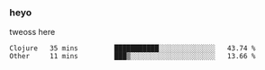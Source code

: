### heyo
tweoss here

<!--START_SECTION:waka-->

```text
Clojure   35 mins         ███████████░░░░░░░░░░░░░░   43.74 %
Other     11 mins         ███▒░░░░░░░░░░░░░░░░░░░░░   13.66 %
```

<!--END_SECTION:waka-->

<!--
**Tweoss/tweoss** is a ✨ _special_ ✨ repository because its `README.md` (this file) appears on your GitHub profile.

Here are some ideas to get you started:

- 🔭 I’m currently working on ...
- 🌱 I’m currently learning ...
- 👯 I’m looking to collaborate on ...
- 🤔 I’m looking for help with ...
- 💬 Ask me about ...
- 📫 How to reach me: ...
- 😄 Pronouns: ...
- ⚡ Fun fact: ...
-->

